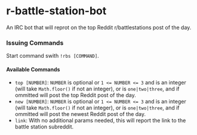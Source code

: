 # r-battle-station-bot

An IRC bot that will reprot on the top Reddit r/battlestations post of the day.

### Issuing Commands

Start command swith `!rbs [COMMAND]`.

#### Available Commands

- `top [NUMBER]`: `NUMBER` is optional or `1 <= NUMBER <= 3` and is an integer (will take `Math.floor()` if not an integer), or is `one|two|three`, and if ommitted will post the top Reddit post of the day.
- `new [NUMBER]`: `NUMBER` is optional or `1 <= NUMBER <= 3` and is an integer (will take `Math.floor()` if not an integer), or is `one|two|three`, and if ommitted will post the newest Reddit post of the day.
- `link`: With no additional params needed, this will report the link to the battle station subreddit.
